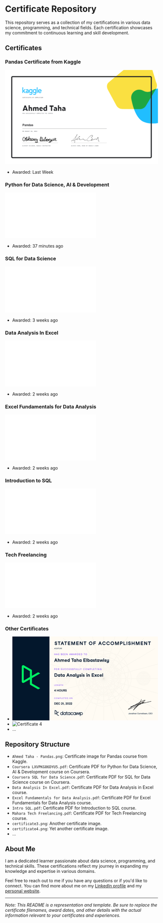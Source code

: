 # Certificate Repository

This repository serves as a collection of my certifications in various data science, programming, and technical fields. Each certification showcases my commitment to continuous learning and skill development.

## Certificates

### Pandas Certificate from Kaggle
![Pandas Certificate](Ahmed%20Taha%20-%20Pandas.png)
* Awarded: Last Week

### Python for Data Science, AI & Development
![Python Certificate](Coursera%20LXVPKG86DYU5.pdf)
* Awarded: 37 minutes ago

### SQL for Data Science
![SQL Certificate](Coursera%20SQL%20for%20Data%20Science.pdf)
* Awarded: 3 weeks ago

### Data Analysis In Excel
![Excel Data Analysis Certificate](Data%20Analysis%20In%20Excel.pdf)
* Awarded: 2 weeks ago

### Excel Fundamentals for Data Analysis
![Excel Fundamentals Certificate](Excel%20Fundamentals%20for%20Data%20Analysis.pdf)
* Awarded: 2 weeks ago

### Introduction to SQL
![Introduction to SQL Certificate](Intro%20SQL.pdf)
* Awarded: 2 weeks ago

### Tech Freelancing
![Tech Freelancing Certificate](Mahara%20Tech%20Freelancing.pdf)
* Awarded: 2 weeks ago

### Other Certificates
- ![Certificate 3](certificate3.png)
- ![Certificate 4](certificate4.png)
- ...

## Repository Structure

- `Ahmed Taha - Pandas.png`: Certificate image for Pandas course from Kaggle.
- `Coursera LXVPKG86DYU5.pdf`: Certificate PDF for Python for Data Science, AI & Development course on Coursera.
- `Coursera SQL for Data Science.pdf`: Certificate PDF for SQL for Data Science course on Coursera.
- `Data Analysis In Excel.pdf`: Certificate PDF for Data Analysis in Excel course.
- `Excel Fundamentals for Data Analysis.pdf`: Certificate PDF for Excel Fundamentals for Data Analysis course.
- `Intro SQL.pdf`: Certificate PDF for Introduction to SQL course.
- `Mahara Tech Freelancing.pdf`: Certificate PDF for Tech Freelancing course.
- `certificate3.png`: Another certificate image.
- `certificate4.png`: Yet another certificate image.
- ...

## About Me

I am a dedicated learner passionate about data science, programming, and technical skills. These certifications reflect my journey in expanding my knowledge and expertise in various domains.

Feel free to reach out to me if you have any questions or if you'd like to connect. You can find more about me on my [LinkedIn profile](www.linkedin.com/in/ahmed-taha-87b546207) and my [personal website]([https://www.yourwebsite.com](https://ahmedtaha89.github.io/My_Portfolio/)).

---

*Note: This README is a representation and template. Be sure to replace the certificate filenames, award dates, and other details with the actual information relevant to your certificates and experiences.*

